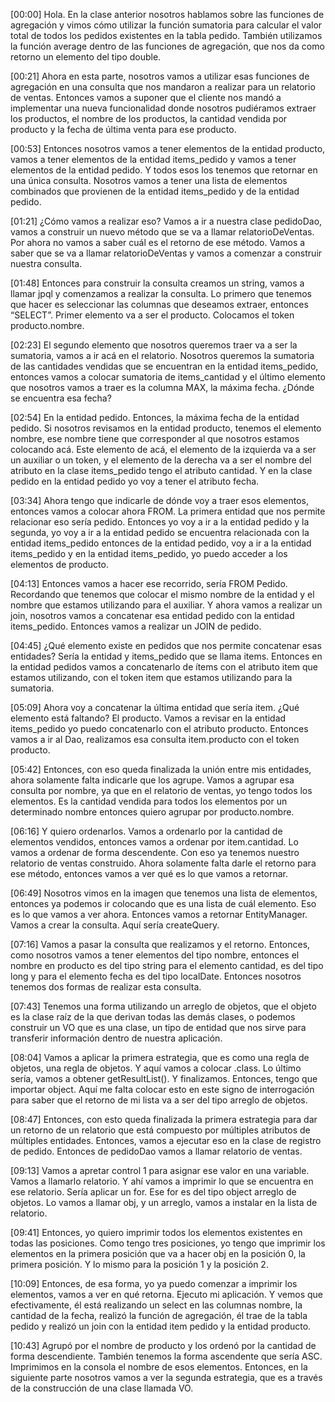 [00:00] Hola. En la clase anterior nosotros hablamos sobre las funciones de agregación y vimos cómo utilizar la función sumatoria para calcular el valor total de todos los pedidos existentes en la tabla pedido. También utilizamos la función average dentro de las funciones de agregación, que nos da como retorno un elemento del tipo double.

[00:21] Ahora en esta parte, nosotros vamos a utilizar esas funciones de agregación en una consulta que nos mandaron a realizar para un relatorio de ventas. Entonces vamos a suponer que el cliente nos mandó a implementar una nueva funcionalidad donde nosotros pudiéramos extraer los productos, el nombre de los productos, la cantidad vendida por producto y la fecha de última venta para ese producto.

[00:53] Entonces nosotros vamos a tener elementos de la entidad producto, vamos a tener elementos de la entidad items_pedido y vamos a tener elementos de la entidad pedido. Y todos esos los tenemos que retornar en una única consulta. Nosotros vamos a tener una lista de elementos combinados que provienen de la entidad items_pedido y de la entidad pedido.

[01:21] ¿Cómo vamos a realizar eso? Vamos a ir a nuestra clase pedidoDao, vamos a construir un nuevo método que se va a llamar relatorioDeVentas. Por ahora no vamos a saber cuál es el retorno de ese método. Vamos a saber que se va a llamar relatorioDeVentas y vamos a comenzar a construir nuestra consulta.

[01:48] Entonces para construir la consulta creamos un string, vamos a llamar jpql y comenzamos a realizar la consulta. Lo primero que tenemos que hacer es seleccionar las columnas que deseamos extraer, entonces “SELECT”. Primer elemento va a ser el producto. Colocamos el token producto.nombre.

[02:23] El segundo elemento que nosotros queremos traer va a ser la sumatoria, vamos a ir acá en el relatorio. Nosotros queremos la sumatoria de las cantidades vendidas que se encuentran en la entidad items_pedido, entonces vamos a colocar sumatoria de items_cantidad y el último elemento que nosotros vamos a traer es la columna MAX, la máxima fecha. ¿Dónde se encuentra esa fecha?

[02:54] En la entidad pedido. Entonces, la máxima fecha de la entidad pedido. Si nosotros revisamos en la entidad producto, tenemos el elemento nombre, ese nombre tiene que corresponder al que nosotros estamos colocando acá. Este elemento de acá, el elemento de la izquierda va a ser un auxiliar o un token, y el elemento de la derecha va a ser el nombre del atributo en la clase items_pedido tengo el atributo cantidad. Y en la clase pedido en la entidad pedido yo voy a tener el atributo fecha.

[03:34] Ahora tengo que indicarle de dónde voy a traer esos elementos, entonces vamos a colocar ahora FROM. La primera entidad que nos permite relacionar eso sería pedido. Entonces yo voy a ir a la entidad pedido y la segunda, yo voy a ir a la entidad pedido se encuentra relacionada con la entidad items_pedido entonces de la entidad pedido, voy a ir a la entidad items_pedido y en la entidad items_pedido, yo puedo acceder a los elementos de producto.

[04:13] Entonces vamos a hacer ese recorrido, sería FROM Pedido. Recordando que tenemos que colocar el mismo nombre de la entidad y el nombre que estamos utilizando para el auxiliar. Y ahora vamos a realizar un join, nosotros vamos a concatenar esa entidad pedido con la entidad items_pedido. Entonces vamos a realizar un JOIN de pedido.

[04:45] ¿Qué elemento existe en pedidos que nos permite concatenar esas entidades? Sería la entidad y items_pedido que se llama items. Entonces en la entidad pedidos vamos a concatenarlo de ítems con el atributo item que estamos utilizando, con el token item que estamos utilizando para la sumatoria.

[05:09] Ahora voy a concatenar la última entidad que sería item. ¿Qué elemento está faltando? El producto. Vamos a revisar en la entidad items_pedido yo puedo concatenarlo con el atributo producto. Entonces vamos a ir al Dao, realizamos esa consulta item.producto con el token producto.

[05:42] Entonces, con eso queda finalizada la unión entre mis entidades, ahora solamente falta indicarle que los agrupe. Vamos a agrupar esa consulta por nombre, ya que en el relatorio de ventas, yo tengo todos los elementos. Es la cantidad vendida para todos los elementos por un determinado nombre entonces quiero agrupar por producto.nombre.

[06:16] Y quiero ordenarlos. Vamos a ordenarlo por la cantidad de elementos vendidos, entonces vamos a ordenar por item.cantidad. Lo vamos a ordenar de forma descendente. Con eso ya tenemos nuestro relatorio de ventas construido. Ahora solamente falta darle el retorno para ese método, entonces vamos a ver qué es lo que vamos a retornar.

[06:49] Nosotros vimos en la imagen que tenemos una lista de elementos, entonces ya podemos ir colocando que es una lista de cuál elemento. Eso es lo que vamos a ver ahora. Entonces vamos a retornar EntityManager. Vamos a crear la consulta. Aquí sería createQuery.

[07:16] Vamos a pasar la consulta que realizamos y el retorno. Entonces, como nosotros vamos a tener elementos del tipo nombre, entonces el nombre en producto es del tipo string para el elemento cantidad, es del tipo long y para el elemento fecha es del tipo localDate. Entonces nosotros tenemos dos formas de realizar esta consulta.

[07:43] Tenemos una forma utilizando un arreglo de objetos, que el objeto es la clase raíz de la que derivan todas las demás clases, o podemos construir un VO que es una clase, un tipo de entidad que nos sirve para transferir información dentro de nuestra aplicación.

[08:04] Vamos a aplicar la primera estrategia, que es como una regla de objetos, una regla de objetos. Y aquí vamos a colocar .class. Lo último sería, vamos a obtener getResultList(). Y finalizamos. Entonces, tengo que importar object. Aquí me falta colocar esto en este signo de interrogación para saber que el retorno de mi lista va a ser del tipo arreglo de objetos.

[08:47] Entonces, con esto queda finalizada la primera estrategia para dar un retorno de un relatorio que está compuesto por múltiples atributos de múltiples entidades. Entonces, vamos a ejecutar eso en la clase de registro de pedido. Entonces de pedidoDao vamos a llamar relatorio de ventas.

[09:13] Vamos a apretar control 1 para asignar ese valor en una variable. Vamos a llamarlo relatorio. Y ahí vamos a imprimir lo que se encuentra en ese relatorio. Sería aplicar un for. Ese for es del tipo object arreglo de objetos. Lo vamos a llamar obj, y un arreglo, vamos a instalar en la lista de relatorio.

[09:41] Entonces, yo quiero imprimir todos los elementos existentes en todas las posiciones. Como tengo tres posiciones, yo tengo que imprimir los elementos en la primera posición que va a hacer obj en la posición 0, la primera posición. Y lo mismo para la posición 1 y la posición 2.

[10:09] Entonces, de esa forma, yo ya puedo comenzar a imprimir los elementos, vamos a ver en qué retorna. Ejecuto mi aplicación. Y vemos que efectivamente, él está realizando un select en las columnas nombre, la cantidad de la fecha, realizó la función de agregación, él trae de la tabla pedido y realizó un join con la entidad item pedido y la entidad producto.

[10:43] Agrupó por el nombre de producto y los ordenó por la cantidad de forma descendiente. También tenemos la forma ascendente que sería ASC. Imprimimos en la consola el nombre de esos elementos. Entonces, en la siguiente parte nosotros vamos a ver la segunda estrategia, que es a través de la construcción de una clase llamada VO.